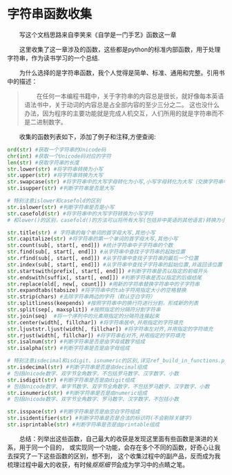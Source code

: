 # 字符串函数收集

&emsp;&emsp;写这个文档思路来自李笑来《自学是一门手艺》函数这一章

&emsp;&emsp;这里收集了这一章涉及的函数，这些都是python的标准内部函数，用于处理字符串，作为读书学习的一个总结.

&emsp;&emsp;为什么选择的是字符串函数，我个人觉得是简单、标准、通用和完整。引用书中的描述：
>&emsp;&emsp;在任何一本编程书籍中，关于字符串的内容总是很长，就好像每本英语语法书中，关于动词的内容总是占全部内容的至少三分之二。
> 这也没什么办法，因为程序的主要功能就是完成人机交互，人们所用的就是字符串而不是二进制数字。

&emsp;&emsp;收集的函数列表如下，添加了例子和注释,方便查阅:
```python
ord(str) #获取一个字符串的Unicode码
chr(int) #获取一个Unicode码对应的字符
len(str) #获取字符串的长度
str.lower(str) #将字符串转换为小写
str.upper(str) #将字符串转换为大写
str.swapcase(str) #将字符串中的大写字母转化为小写,小写字母转化为大写（交换字符串中的大小写）
str.isupper(str) #判断字符串是否是大写

# 特别注意islower和casefold的区别
str.islower(str) #判断字符串是否是小写
str.casefold(str) #将字符串中的大写字符转换为小写字符
# 和lower()的区别，casefold()的方法可以将所有大写(包括非中英语的其他语言)转换为小写

str.title(str) # 字符串的每个单词的首字母大写,其他小写
str.capitalize(str) #将字符串的第一个单词的首字母大写,其他小写
str.count(sub[, start[, end]]) #统计字符串中子字符串的个数
str.find(sub[, start[, end]]) #从字符串中查找子字符串的起始位置
str.rfind(sub[, start[, end]]) #从字符串中查找子字符串的最后一个位置
str.index(sub[, start[, end]]) #从字符串中查找子字符串的起始位置,并返回该位置
str.startswith(prefix[, start[, end]]) #判断字符串是否以指定的前缀开头
str.endswith(suffix[, start[, end]]) #判断字符串是否以指定的后缀结尾
str.replace(old[, new[, count]]) #用新的字符串替换字符串中的子字符串
str.expandtabs(tabsize) #将字符串中的tab字符用指定大小的空格替换
str.strip(chars) #去除字符串两边的字符（默认空白字符）
str.splitliness(keepends) #按照字符串中的换行符进行分割，形成新的列表
str.split(sep[, maxsplit]) #按照指定的分隔符分割字符串
str.join(seq)  #将一个序列中的元素用指定的分隔符连接起来
str.center(width[, fillchar]) #将字符串居中,并用指定的字符填充
str.ljuststr.ljust(width[, fillchar]) #将字符串左对齐,并用指定的字符填充
str.rjust(width[, fillchar]) #将字符串右对齐,并用指定的字符填充
str.isalnum(str) #判断字符串是否是由字母或数字组成
str.isalpha(str) #判断字符串是否是由字母组成

# 特别注意isdecimal和isdigit、isnumeric的区别,详见ref_build_in_functions.py
str.isdecimal(str) #判断字符串是否是由decimal组成
# 包括Unicode数字、双字节全角数字，不包括罗马数字、汉字数字、小数
str.isdigit(str) #判断字符串是否是由digit组成
# 包括Unicode数字、单字节数字、双字节全角数字，不包括罗马数字、汉字数字、小数
str.isnumeric(str) #判断字符串是否是由numeric组成
# 包括Unicode数字、双字节全角数字、罗马数字、汉字数字，不包括小数

str.isspace(str) #判断字符串是否是由空白字符组成
str.isidentifier(str) #判断字符串是否是合法的标识符(不会剔除关键字)
str.isprintable(str) #判断字符串是否是由printable组成
```
&emsp;&emsp;总结：列举出这些函数，自己最大的收获是发现这里面有些函数是演进的关系，用于同一个目的，
或实现同一个功能，会存在多个不同的函数，好奇心让我去探究了一下这些函数的区别，想不到，
这个收集过程中的副产品，反而成为我梳理过程中最大的收获，有时候*抠抠细节*会成为学习中的点睛之笔。